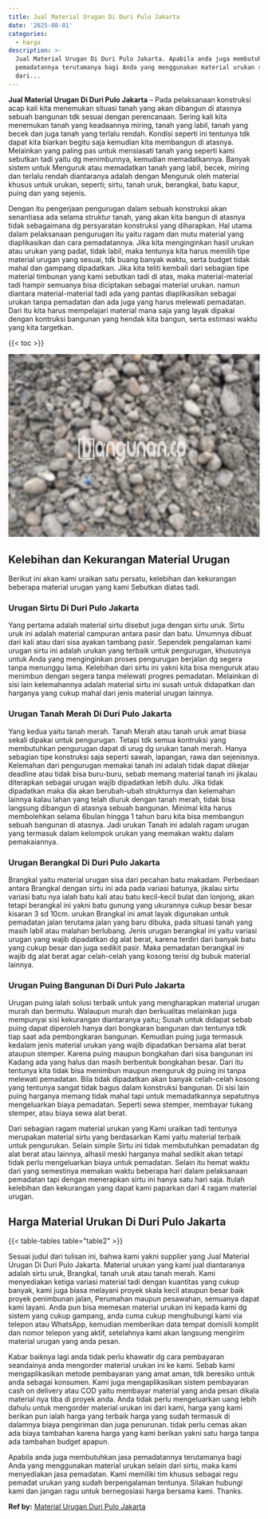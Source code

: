 ```yaml
---
title: Jual Material Urugan Di Duri Pulo Jakarta
date: '2025-08-01'
categories:
  - harga
description: >-
  Jual Material Urugan Di Duri Pulo Jakarta. Apabila anda juga membutuhkan jasa
  pemadatannya terutamanya bagi Anda yang menggunakan material urukan selain
  dari...
---
```


**Jual Material Urugan Di Duri Pulo Jakarta** – Pada pelaksanaan konstruksi acap kali kita menemukan situasi tanah yang akan dibangun di atasnya sebuah bangunan tdk sesuai dengan perencanaan. Sering kali kita menemukan tanah yang keadaannya miring, tanah yang labil, tanah yang becek dan juga tanah yang terlalu rendah. Kondisi seperti ini tentunya tdk dapat kita biarkan begitu saja kemudian kita membangun di atasnya. Melainkan yang paling pas untuk mensiasati tanah yang seperti kami sebutkan tadi yaitu dg menimbunnya, kemudian memadatkannya. Banyak sistem untuk Menguruk atau memadatkan tanah yang labil, becek, miring dan terlalu rendah diantaranya adalah dengan Menguruk oleh material khusus untuk urukan, seperti; sirtu, tanah uruk, berangkal, batu kapur, puing dan yang sejenis.

Dengan itu pengerjaan pengurugan dalam sebuah konstruksi akan senantiasa ada selama struktur tanah, yang akan kita bangun di atasnya tidak sebagaimana dg persyaratan konstruksi yang diharapkan. Hal utama dalam pelaksanaan pengurugan itu yaitu ragam dan mutu material yang diaplikasikan dan cara pemadatannya. Jika kita menginginkan hasil urukan atau urukan yang padat, tidak labil, maka tentunya kita harus memilih tipe material urugan yang sesuai, tdk buang banyak waktu, serta budget tidak mahal dan gampang dipadatkan. Jika kita teliti kembali dari sebagian tipe material timbunan yang kami sebutkan tadi di atas, maka material-material tadi hampir semuanya bisa diciptakan sebagai material urukan. namun diantara material-material tadi ada yang pantas diaplikasikan sebagai urukan tanpa pemadatan dan ada juga yang harus melewati pemadatan. Dari itu kita harus mempelajari material mana saja yang layak dipakai dengan kontruksi bangunan yang hendak kita bangun, serta estimasi waktu yang kita targetkan.

{{< toc >}}

![Jual Material Urugan Di Duri Pulo Jakarta](/images/jual-urugan-22.png)

## Kelebihan dan Kekurangan Material Urugan

Berikut ini akan kami uraikan satu persatu, kelebihan dan kekurangan beberapa material urugan yang kami Sebutkan diatas tadi.

### Urugan Sirtu Di Duri Pulo Jakarta

Yang pertama adalah material sirtu disebut juga dengan sirtu uruk. Sirtu uruk ini adalah material campuran antara pasir dan batu. Umumnya dibuat dari kali atau dari sisa ayakan tambang pasir. Sependek pengalaman kami urugan sirtu ini adalah urukan yang terbaik untuk pengurugan, khususnya untuk Anda yang menginginkan proses pengurugan berjalan dg segera tanpa menunggu lama. Kelebihan dari sirtu ini yakni kita bisa menguruk atau menimbun dengan segera tanpa melewati progres pemadatan. Melainkan di sisi lain kelemahannya adalah material sirtu ini susah untuk didapatkan dan harganya yang cukup mahal dari jenis material urugan lainnya.

### Urugan Tanah Merah Di Duri Pulo Jakarta

Yang kedua yaitu tanah merah. Tanah Merah atau tanah uruk amat biasa sekali dipakai untuk pengurugan. Tetapi tdk semua kontruksi yang membutuhkan pengurugan dapat di urug dg urukan tanah merah. Hanya sebagian tipe konstruksi saja seperti sawah, lapangan, rawa dan sejenisnya. Kelemahan dari pengurugan memakai tanah ini adalah tidak dapat dikejar deadline atau tidak bisa buru-buru, sebab memang material tanah ini jikalau diterapkan sebagai urugan wajib dipadatkan lebih dulu. Jika tidak dipadatkan maka dia akan berubah-ubah strukturnya dan kelemahan lainnya kalau lahan yang telah diuruk dengan tanah merah, tidak bisa langsung dibangun di atasnya sebuah bangunan. Minimal kita harus membolehkan selama 6bulan hingga 1 tahun baru kita bisa membangun sebuah bangunan di atasnya. Jadi urukan Tanah ini adalah ragam urugan yang termasuk dalam kelompok urukan yang memakan waktu dalam pemakaiannya.

### Urugan Berangkal Di Duri Pulo Jakarta

Brangkal yaitu material urugan sisa dari pecahan batu makadam. Perbedaan antara Brangkal dengan sirtu ini ada pada variasi batunya, jikalau sirtu variasi batu nya ialah batu kali atau batu kecil-kecil bulat dan lonjong, akan tetapi berangkal ini yakni batu gunung yang ukurannya cukup besar besar kisaran 3 sd 10cm. urukan Brangkal ini amat layak digunakan untuk pemadatan jalan terutama jalan yang baru dibuka, pada situasi tanah yang masih labil atau malahan berlubang. Jenis urugan berangkal ini yaitu variasi urugan yang wajib dipadatkan dg alat berat, karena terdiri dari banyak batu yang cukup besar dan juga sedikit pasir. Maka pemadatan berangkal ini wajib dg alat berat agar celah-celah yang kosong terisi dg bubuk material lainnya.

### Urugan Puing Bangunan Di Duri Pulo Jakarta

Urugan puing ialah solusi terbaik untuk yang mengharapkan material urugan murah dan bermutu. Walaupun murah dan berkualitas melainkan juga mempunyai sisi kekurangan diantaranya yaitu; Susah untuk didapat sebab puing dapat diperoleh hanya dari bongkaran bangunan dan tentunya tdk tiap saat ada pembongkaran bangunan. Kemudian puing juga termasuk kedalam jenis material urukan yang wajib dipadatkan bersama alat berat ataupun stemper. Karena puing maupun bongkahan dari sisa bangunan ini Kadang ada yang halus dan masih berbentuk bongkahan besar. Dari itu tentunya kita tidak bisa menimbun maupun menguruk dg puing ini tanpa melewati pemadatan. Bila tidak dipadatkan akan banyak celah-celah kosong yang tentunya sangat tidak bagus dalam konstruksi bangunan. Di sisi lain puing harganya memang tidak mahal tapi untuk memadatkannya sepatutnya mengeluarkan biaya pemadatan. Seperti sewa stemper, membayar tukang stemper, atau biaya sewa alat berat.

Dari sebagian ragam material urukan yang Kami uraikan tadi tentunya merupakan material sirtu yang berdasarkan Kami yaitu material terbaik untuk pengurukan. Selain simple Sirtu ini tidak membutuhkan pemadatan dg alat berat atau lainnya, alhasil meski harganya mahal sedikit akan tetapi tidak perlu mengeluarkan biaya untuk pemadatan. Selain itu hemat waktu dari yang semestinya memakan waktu beberapa hari dalam pelaksanaan pemadatan tapi dengan menerapkan sirtu ini hanya satu hari saja. Itulah kelebihan dan kekurangan yang dapat kami paparkan dari 4 ragam material urugan.

## Harga Material Urukan Di Duri Pulo Jakarta

{{< table-tables table="table2" >}}

Sesuai judul dari tulisan ini, bahwa kami yakni supplier yang Jual Material Urugan Di Duri Pulo Jakarta. Material urukan yang kami jual diantaranya adalah sirtu uruk, Brangkal, tanah uruk atau tanah merah. Kami menyediakan ketiga variasi material tadi dengan kuantitas yang cukup banyak, kami juga biasa melayani proyek skala kecil ataupun besar baik proyek penimbunan jalan, Perumahan maupun pesawahan, semuanya dapat kami layani. Anda pun bisa memesan material urukan ini kepada kami dg sistem yang cukup gampang, anda cuma cukup menghubungi kami via telepon atau WhatsApp, kemudian memberikan data tempat domisili komplit dan nomor telepon yang aktif, setelahnya kami akan langsung mengirim material urugan yang anda pesan.

Kabar baiknya lagi anda tidak perlu khawatir dg cara pembayaran seandainya anda mengorder material urukan ini ke kami. Sebab kami mengaplikasikan metode pembayaran yang amat aman, tdk beresiko untuk anda sebagai konsumen. Kami juga mengaplikasikan sistem pembayaran cash on delivery atau COD yaitu membayar material yang anda pesan dikala material nya tiba di proyek anda. Anda tidak perlu mengeluarkan uang lebih dahulu untuk mengorder material urukan ini dari kami, harga yang kami berikan pun ialah harga yang terbaik harga yang sudah termasuk di dalamnya biaya pengiriman dan juga penurunan. tidak perlu cemas akan ada biaya tambahan karena harga yang kami berikan yakni satu harga tanpa ada tambahan budget apapun.

Apabila anda juga membutuhkan jasa pemadatannya terutamanya bagi Anda yang menggunakan material urukan selain dari sirtu, maka kami menyediakan jasa pemadatan. Kami memiliki tim khusus sebagai regu pemadat urukan yang sudah berpengalaman tentunya. Silakan hubungi kami dan jangan ragu untuk bernegosiasi harga bersama kami. Thanks.

**Ref by:** [Material Urugan Duri Pulo Jakarta](https://id.wikipedia.org/wiki/Material)
